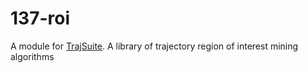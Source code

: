 # 137-roi
A module for [TrajSuite](https://github.com/lukehb/TrajSuite). A library of trajectory region of interest mining algorithms
